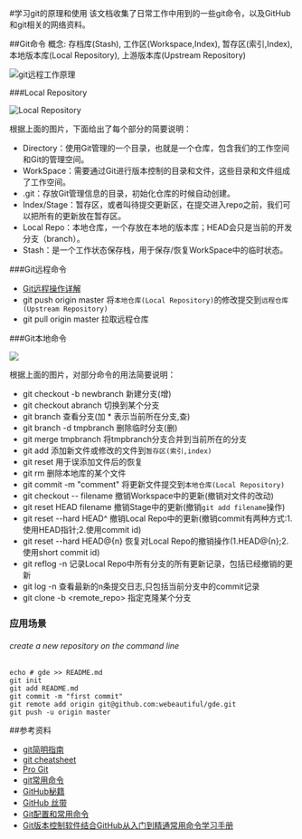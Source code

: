 #学习git的原理和使用
该文档收集了日常工作中用到的一些git命令，以及GitHub和git相关的网络资料。

##Git命令
概念: 存档库(Stash), 工作区(Workspace,Index), 暂存区(索引,Index), 本地版本库(Local Repository), 上游版本库(Upstream Repository)

![](http://image.beekka.com/blog/2014/bg2014061202.jpg "git远程工作原理")

###Local Repository

![](http://images.cnitblog.com/blog/221923/201501/061003450151847.png "Local Repository")

根据上面的图片，下面给出了每个部分的简要说明：

* Directory：使用Git管理的一个目录，也就是一个仓库，包含我们的工作空间和Git的管理空间。
* WorkSpace：需要通过Git进行版本控制的目录和文件，这些目录和文件组成了工作空间。
* .git：存放Git管理信息的目录，初始化仓库的时候自动创建。
* Index/Stage：暂存区，或者叫待提交更新区，在提交进入repo之前，我们可以把所有的更新放在暂存区。
* Local Repo：本地仓库，一个存放在本地的版本库；HEAD会只是当前的开发分支（branch）。
* Stash：是一个工作状态保存栈，用于保存/恢复WorkSpace中的临时状态。

###Git远程命令

* [Git远程操作详解](http://www.ruanyifeng.com/blog/2014/06/git_remote.html)
* git push origin master 将`本地仓库(Local Repository)`的修改提交到`远程仓库(Upstream Repository)`
* git pull origin master 拉取远程仓库

###Git本地命令

![](http://images.cnitblog.com/blog/221923/201501/061510341401056.png)

根据上面的图片，对部分命令的用法简要说明：

* git checkout -b newbranch 新建分支(增)
* git checkout abranch  切换到某个分支
* git branch 查看分支(加 * 表示当前所在分支,查)
* git branch -d tmpbranch  删除临时分支(删)
* git merge tmpbranch  将tmpbranch分支合并到当前所在的分支
* git add 添加新文件或修改的文件到`暂存区(索引,index)`
* git reset 用于误添加文件后的恢复
* git rm 删除本地库的某个文件
* git commit -m "comment" 将更新文件提交到`本地仓库(Local Repository)`
* git checkout -- filename 撤销Workspace中的更新(撤销对文件的改动)
* git reset HEAD filename 撤销Stage中的更新(撤销`git add filename`操作)
* git reset --hard HEAD^ 撤销Local Repo中的更新(撤销commit有两种方式:1.使用HEAD指针;2.使用commit id)
* git reset --hard HEAD@{n} 恢复对Local Repo的撤销操作(1.HEAD@{n};2.使用short commit id)
* git reflog -n 记录Local Repo中所有分支的所有更新记录，包括已经撤销的更新
* git log -n 查看最新的n条提交日志,只包括当前分支中的commit记录
* git clone -b <branch> <remote_repo> 指定克隆某个分支

### 应用场景
###### create a new repository on the command line
```
echo # gde >> README.md
git init
git add README.md
git commit -m "first commit"
git remote add origin git@github.com:webeautiful/gde.git
git push -u origin master
```

##参考资料
* [git简明指南](http://rogerdudler.github.io/git-guide/index.zh.html)
* [git cheatsheet](http://ndpsoftware.com/git-cheatsheet.html#loc=stash)
* [Pro Git](http://git-scm.com/book/zh)
* [git常用命令](http://www.cnblogs.com/1-2-3/archive/2010/07/18/git-commands.html)
* [GitHub秘籍](https://github.com/tiimgreen/github-cheat-sheet/blob/master/README.zh-cn.md)
* [GitHub 丝带](https://github.com/blog/273-github-ribbons)
* [Git配置和常用命令](http://lawrence-zxc.github.io/2011/02/12/git-pro/)
* [Git版本控制软件结合GitHub从入门到精通常用命令学习手册](http://www.ihref.com/read-16369.html)
